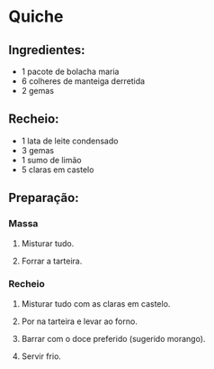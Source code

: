 # Quiche

## Ingredientes:

* 1 pacote de bolacha maria
* 6 colheres de manteiga derretida
* 2 gemas

## Recheio:

* 1 lata de leite condensado 
* 3 gemas
* 1 sumo de limão
* 5 claras em castelo

## Preparação:

### Massa
1. Misturar tudo.

2. Forrar a tarteira.
 
### Recheio
1. Misturar tudo com as claras em castelo.

2. Por na tarteira e levar ao forno.

3. Barrar com o doce preferido (sugerido morango).

4. Servir frio.
